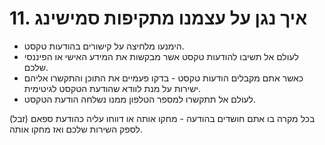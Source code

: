 # 11. איך נגן על עצמנו מתקיפות סמישינג

- הימנעו מלחיצה על קישורים בהודעות טקסט.
- לעולם אל תשיבו להודעות טקסט אשר מבקשות את המידע האישי או הפיננסי שלכם.
- כאשר אתם מקבלים הודעות טקסט \- בדקו פעמיים את התוכן והתקשרו אליהם ישירות על מנת לוודא שהודעת הטקסט לגיטימית.
- לעולם אל תתקשרו למספר הטלפון ממנו נשלחה הודעת הטקסט.

בכל מקרה בו אתם חושדים בהודעה \- מחקו אותה או דווחו עליה כהודעת ספאם (זבל) לספק השירות שלכם ואז מחקו אותה.
